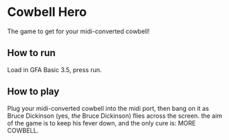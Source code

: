 # Cowbell Hero

The game to get for your midi-converted cowbell!

## How to run

Load in GFA Basic 3.5, press run.

## How to play

Plug your midi-converted cowbell into the midi port, then bang on it as Bruce Dickinson (yes, _the_ Bruce Dickinson) flies across the screen. the aim of the game is to keep his fever down, and the only cure is: MORE COWBELL.
